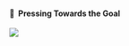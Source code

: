 #### 🏃&nbsp;&nbsp;Pressing Towards the Goal
<img src="https://user-images.githubusercontent.com/29947014/92268286-109c7300-ef1d-11ea-84ef-f01cf170e726.jpeg" />
